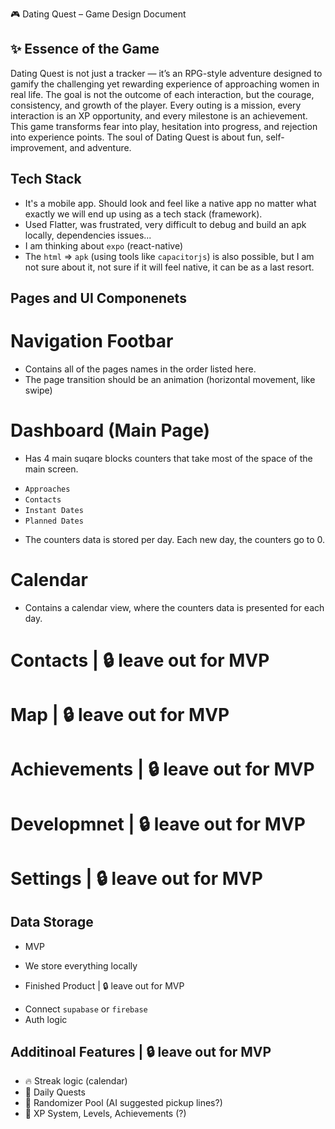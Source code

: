 🎮 Dating Quest – Game Design Document

## ✨ Essence of the Game
Dating Quest is not just a tracker — it’s an RPG-style adventure designed to gamify the challenging yet rewarding experience of approaching women in real life. The goal is not the outcome of each interaction, but the courage, consistency, and growth of the player. Every outing is a mission, every interaction is an XP opportunity, and every milestone is an achievement. This game transforms fear into play, hesitation into progress, and rejection into experience points. The soul of Dating Quest is about fun, self-improvement, and adventure.

## Tech Stack
* It's a mobile app. Should look and feel like a native app no matter what exactly we will end up using as a tech stack (framework).
* Used Flatter, was frustrated, very difficult to debug and build an apk locally, dependencies issues...
* I am thinking about `expo` (react-native)
* The `html` => `apk` (using tools like `capacitorjs`) is also possible, but I am not sure about it, not sure if it will feel native, it can be as a last resort.

## Pages and UI Componenets 
# Navigation Footbar
* Contains all of the pages names in the order listed here.
* The page transition should be an animation (horizontal movement, like swipe)
# Dashboard (Main Page)
* Has 4 main suqare blocks counters that take most of the space of the main screen.
 - `Approaches`
 - `Contacts`
 - `Instant Dates`
 - `Planned Dates`
* The counters data is stored per day. Each new day, the counters go to 0.
# Calendar
* Contains a calendar view, where the counters data is presented for each day.
# Contacts | 🔒 leave out for MVP
# Map | 🔒 leave out for MVP
# Achievements | 🔒 leave out for MVP
# Developmnet | 🔒 leave out for MVP
# Settings | 🔒 leave out for MVP

## Data Storage
* MVP
 - We store everything locally
* Finished Product | 🔒 leave out for MVP
 - Connect `supabase` or `firebase`
 - Auth logic

## Additinoal Features | 🔒 leave out for MVP
* 🔥 Streak logic (calendar)
* 🏹 Daily Quests
* 🎲 Randomizer Pool (AI suggested pickup lines?)
* 🥇 XP System, Levels, Achievements (?)